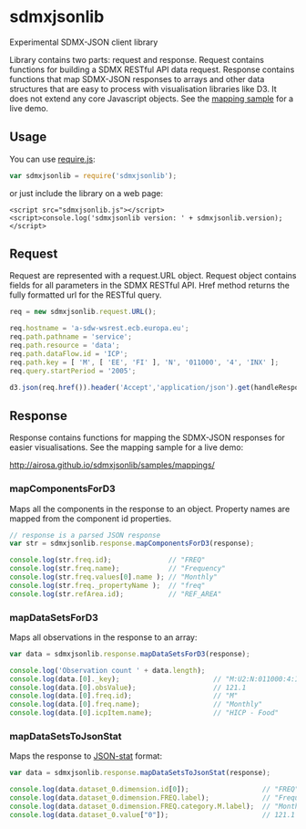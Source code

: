 sdmxjsonlib
===========

Experimental SDMX-JSON client library

Library contains two parts: request and response. Request contains functions
for building a SDMX RESTful API data request. Response contains functions that
map SDMX-JSON responses to arrays and other data structures that are easy to process
with visualisation libraries like D3. It does not extend any core Javascript
objects. See the [mapping sample](http://airosa.github.io/sdmxjsonlib/samples/mappings/)
for a live demo.


## Usage ##

You can use [require.js](http://requirejs.org):

```javascript
var sdmxjsonlib = require('sdmxjsonlib');
```

or just include the library on a web page:

```
<script src="sdmxjsonlib.js"></script>
<script>console.log('sdmxjsonlib version: ' + sdmxjsonlib.version);</script>
```

## Request ##

Request are represented with a request.URL object. Request object contains
fields for all parameters in the SDMX RESTful API. Href method returns the
fully formatted url for the RESTful query.


```javascript
req = new sdmxjsonlib.request.URL();

req.hostname = 'a-sdw-wsrest.ecb.europa.eu';
req.path.pathname = 'service';
req.path.resource = 'data';
req.path.dataFlow.id = 'ICP';
req.path.key = [ 'M', [ 'EE', 'FI' ], 'N', '011000', '4', 'INX' ];
req.query.startPeriod = '2005';

d3.json(req.href()).header('Accept','application/json').get(handleResponse);
```

## Response ##

Response contains functions for mapping the SDMX-JSON responses for easier
visualisations. See the mapping sample for a live demo:

http://airosa.github.io/sdmxjsonlib/samples/mappings/

### mapComponentsForD3

Maps all the components in the response to an object. Property names are mapped
from the component id properties.

```javascript
// response is a parsed JSON response
var str = sdmxjsonlib.response.mapComponentsForD3(response);

console.log(str.freq.id);              // "FREQ"
console.log(str.freq.name);            // "Frequency"
console.log(str.freq.values[0].name ); // "Monthly"
console.log(str.freq._propertyName );  // "freq"
console.log(str.refArea.id);           // "REF_AREA"
```

### mapDataSetsForD3

Maps all observations in the response to an array:

```javascript
var data = sdmxjsonlib.response.mapDataSetsForD3(response);

console.log('Observation count ' + data.length);
console.log(data.[0]._key);                       // "M:U2:N:011000:4:INX:2014-01"
console.log(data.[0].obsValue);                   // 121.1
console.log(data.[0].freq.id);                    // "M"
console.log(data.[0].freq.name);                  // "Monthly"
console.log(data.[0].icpItem.name);               // "HICP - Food"
```

### mapDataSetsToJsonStat

Maps the response to [JSON-stat](http://json-stat.org) format:

```javascript
var data = sdmxjsonlib.response.mapDataSetsToJsonStat(response);

console.log(data.dataset_0.dimension.id[0]);                  // "FREQ"
console.log(data.dataset_0.dimension.FREQ.label);             // "Frequency"
console.log(data.dataset_0.dimension.FREQ.category.M.label);  // "Monthly"
console.log(data.dataset_0.value["0"]);                       // 121.1
```
